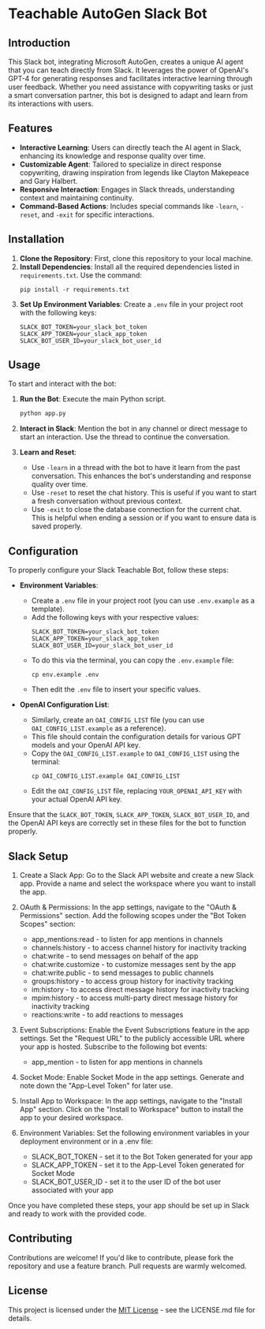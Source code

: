 # Teachable AutoGen Slack Bot

## Introduction

This Slack bot, integrating Microsoft AutoGen, creates a unique AI agent that you can teach directly from Slack. It leverages the power of OpenAI's GPT-4 for generating responses and facilitates interactive learning through user feedback. Whether you need assistance with copywriting tasks or just a smart conversation partner, this bot is designed to adapt and learn from its interactions with users.

## Features

- **Interactive Learning**: Users can directly teach the AI agent in Slack, enhancing its knowledge and response quality over time.
- **Customizable Agent**: Tailored to specialize in direct response copywriting, drawing inspiration from legends like Clayton Makepeace and Gary Halbert.
- **Responsive Interaction**: Engages in Slack threads, understanding context and maintaining continuity.
- **Command-Based Actions**: Includes special commands like `-learn`, `-reset`, and `-exit` for specific interactions.

## Installation

1. **Clone the Repository**: First, clone this repository to your local machine.
2. **Install Dependencies**: Install all the required dependencies listed in `requirements.txt`. Use the command:
   ```
   pip install -r requirements.txt
   ```
3. **Set Up Environment Variables**: Create a `.env` file in your project root with the following keys:
   ```
   SLACK_BOT_TOKEN=your_slack_bot_token
   SLACK_APP_TOKEN=your_slack_app_token
   SLACK_BOT_USER_ID=your_slack_bot_user_id
   ```

## Usage

To start and interact with the bot:

1. **Run the Bot**: Execute the main Python script.

   ```bash
   python app.py
   ```
2. **Interact in Slack**: Mention the bot in any channel or direct message to start an interaction. Use the thread to continue the conversation.
3. **Learn and Reset**:

   - Use `-learn` in a thread with the bot to have it learn from the past conversation. This enhances the bot's understanding and response quality over time.
   - Use `-reset` to reset the chat history. This is useful if you want to start a fresh conversation without previous context.
   - Use `-exit` to close the database connection for the current chat. This is helpful when ending a session or if you want to ensure data is saved properly.

## Configuration

To properly configure your Slack Teachable Bot, follow these steps:

* **Environment Variables**:

  - Create a `.env` file in your project root (you can use `.env.example` as a template).
  - Add the following keys with your respective values:
    ```
    SLACK_BOT_TOKEN=your_slack_bot_token
    SLACK_APP_TOKEN=your_slack_app_token
    SLACK_BOT_USER_ID=your_slack_bot_user_id
    ```
  - To do this via the terminal, you can copy the `.env.example` file:
    ```
    cp env.example .env
    ```
  - Then edit the `.env` file to insert your specific values.
* **OpenAI Configuration List**:

  - Similarly, create an `OAI_CONFIG_LIST` file (you can use `OAI_CONFIG_LIST.example` as a reference).
  - This file should contain the configuration details for various GPT models and your OpenAI API key.
  - Copy the `OAI_CONFIG_LIST.example` to `OAI_CONFIG_LIST` using the terminal:
    ```
    cp OAI_CONFIG_LIST.example OAI_CONFIG_LIST
    ```
  - Edit the `OAI_CONFIG_LIST` file, replacing `YOUR_OPENAI_API_KEY` with your actual OpenAI API key.

Ensure that the `SLACK_BOT_TOKEN`, `SLACK_APP_TOKEN`, `SLACK_BOT_USER_ID`, and the OpenAI API keys are correctly set in these files for the bot to function properly.

## Slack Setup

1. Create a Slack App: Go to the Slack API website and create a new Slack app. Provide a name and select the workspace where you want to install the app.
2. OAuth & Permissions: In the app settings, navigate to the "OAuth & Permissions" section. Add the following scopes under the "Bot Token Scopes" section:

   * app_mentions:read - to listen for app mentions in channels
   * channels:history - to access channel history for inactivity tracking
   * chat:write - to send messages on behalf of the app
   * chat:write.customize - to customize messages sent by the app
   * chat:write.public - to send messages to public channels
   * groups:history - to access group history for inactivity tracking
   * im:history - to access direct message history for inactivity tracking
   * mpim:history - to access multi-party direct message history for inactivity tracking
   * reactions:write - to add reactions to messages
3. Event Subscriptions: Enable the Event Subscriptions feature in the app settings. Set the "Request URL" to the publicly accessible URL where your app is hosted. Subscribe to the following bot events:

   * app_mention - to listen for app mentions in channels
4. Socket Mode: Enable Socket Mode in the app settings. Generate and note down the "App-Level Token" for later use.
5. Install App to Workspace: In the app settings, navigate to the "Install App" section. Click on the "Install to Workspace" button to install the app to your desired workspace.
6. Environment Variables: Set the following environment variables in your deployment environment or in a .env file:

   * SLACK_BOT_TOKEN - set it to the Bot Token generated for your app
   * SLACK_APP_TOKEN - set it to the App-Level Token generated for Socket Mode
   * SLACK_BOT_USER_ID - set it to the user ID of the bot user associated with your app

Once you have completed these steps, your app should be set up in Slack and ready to work with the provided code.

## Contributing

Contributions are welcome! If you'd like to contribute, please fork the repository and use a feature branch. Pull requests are warmly welcomed.

## License

This project is licensed under the [MIT License](LICENSE.md) - see the LICENSE.md file for details.
